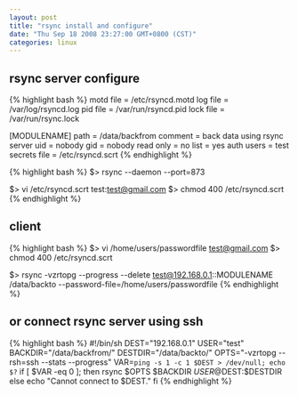 ```yaml
---
layout: post
title: "rsync install and configure"
date: "Thu Sep 18 2008 23:27:00 GMT+0800 (CST)"
categories: linux
---
```


rsync server configure
-----

{% highlight bash %}
motd file = /etc/rsyncd.motd
log file = /var/log/rsyncd.log
pid file = /var/run/rsyncd.pid
lock file = /var/run/rsync.lock

[MODULENAME]
   path = /data/backfrom
   comment = back data using rsync server
   uid = nobody
   gid = nobody
   read only = no
   list = yes
   auth users = test
   secrets file = /etc/rsyncd.scrt
{% endhighlight %}

{% highlight bash %}
$> rsync --daemon --port=873

$> vi /etc/rsyncd.scrt
test:test@gmail.com
$> chmod 400 /etc/rsyncd.scrt
{% endhighlight %}

client
-----

{% highlight bash %}
$> vi /home/users/passwordfile
test@gmail.com
$> chmod 400 /etc/rsyncd.scrt

$> rsync -vzrtopg --progress --delete test@192.168.0.1::MODULENAME /data/backto --password-file=/home/users/passwordfile
{% endhighlight %}

or connect rsync server using ssh
-----

{% highlight bash %}
#!/bin/sh
DEST="192.168.0.1"
USER="test"
BACKDIR="/data/backfrom/"
DESTDIR="/data/backto/"
OPTS="-vzrtopg --rsh=ssh --stats --progress"
VAR=`ping -s 1 -c 1 $DEST > /dev/null; echo $?`
if [ $VAR -eq 0 ]; then
    rsync $OPTS $BACKDIR $USER@$DEST:$DESTDIR
else
    echo "Cannot connect to $DEST."
fi
{% endhighlight %}
